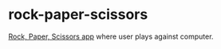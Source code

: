 # rock-paper-scissors

[Rock, Paper, Scissors app](https://ppost0.github.io/rock-paper-scissors/) where user plays against computer.
